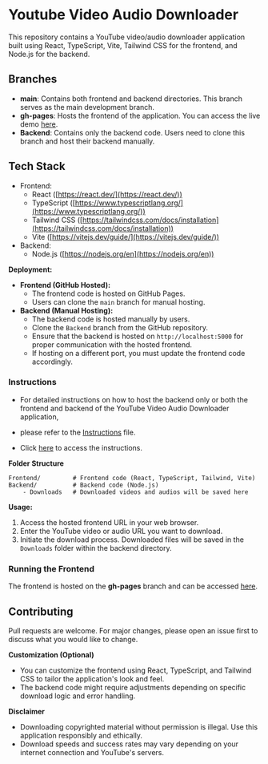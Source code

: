 # Youtube Video Audio Downloader

This repository contains a YouTube video/audio downloader application built using React, TypeScript, Vite, Tailwind CSS for the frontend, and Node.js for the backend.

## Branches

- **main**: Contains both frontend and backend directories. This branch serves as the main development branch.
- **gh-pages**: Hosts the frontend of the application. You can access the live demo [here](https://romaletodiani.github.io/Youtube-video-audio-downloader/).
- **Backend**: Contains only the backend code. Users need to clone this branch and host their backend manually.

## Tech Stack

- Frontend:
  - React ([https://react.dev/](https://react.dev/))
  - TypeScript ([https://www.typescriptlang.org/](https://www.typescriptlang.org/))
  - Tailwind CSS ([https://tailwindcss.com/docs/installation](https://tailwindcss.com/docs/installation))
  - Vite ([https://vitejs.dev/guide/](https://vitejs.dev/guide/))
- Backend:
  - Node.js ([https://nodejs.org/en](https://nodejs.org/en))

**Deployment:**

- **Frontend (GitHub Hosted):**
  - The frontend code is hosted on GitHub Pages.
  - Users can clone the `main` branch for manual hosting.
- **Backend (Manual Hosting):**
  - The backend code is hosted manually by users.
  - Clone the `Backend` branch from the GitHub repository.
  - Ensure that the backend is hosted on `http://localhost:5000` for proper communication with the hosted frontend.
  - If hosting on a different port, you must update the frontend code accordingly.

### Instructions

- For detailed instructions on how to host the backend only or both the frontend and backend of the YouTube Video Audio Downloader application,
- please refer to the [Instructions](./INSTRUCTIONS.md) file.

- Click [here](./INSTRUCTIONS.md) to access the instructions.

**Folder Structure**

```
Frontend/         # Frontend code (React, TypeScript, Tailwind, Vite)
Backend/          # Backend code (Node.js)
    - Downloads   # Downloaded videos and audios will be saved here
```

**Usage:**

1. Access the hosted frontend URL in your web browser.
2. Enter the YouTube video or audio URL you want to download.
3. Initiate the download process. Downloaded files will be saved in the `Downloads` folder within the backend directory.

### Running the Frontend

The frontend is hosted on the **gh-pages** branch and can be accessed [here](https://romaletodiani.github.io/Youtube-video-audio-downloader/).

## Contributing

Pull requests are welcome. For major changes, please open an issue first to discuss what you would like to change.

**Customization (Optional)**

- You can customize the frontend using React, TypeScript, and Tailwind CSS to tailor the application's look and feel.
- The backend code might require adjustments depending on specific download logic and error handling.

**Disclaimer**

- Downloading copyrighted material without permission is illegal. Use this application responsibly and ethically.
- Download speeds and success rates may vary depending on your internet connection and YouTube's servers.
